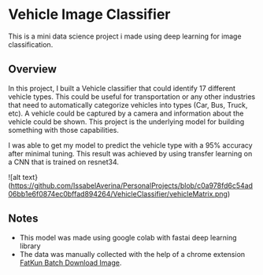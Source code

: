 # Vehicle Image Classifier
This is a mini data science project i made using deep learning for image classification.

## Overview
In this project, I built a Vehicle classifier that could identify 17 different vehicle types. This could be useful for transportation or any other industries that need to automatically categorize vehicles into types (Car, Bus, Truck, etc).
A vehicle could be captured by a camera and information about the vehicle could be shown. This project is the underlying model for building something with those capabilities. 

I was able to get my model to predict the vehicle type with a 95% accuracy after minimal tuning. This result was achieved by using transfer learning on a CNN that is trained on resnet34. 

![alt text}(https://github.com/IssabelAverina/PersonalProjects/blob/c0a978fd6c54ad06bb1e6f0874ec0bffad894264/VehicleClassifier/vehicleMatrix.png)

## Notes
- This model was made using google colab with fastai deep learning library
- The data was manually collected with the help of a chrome extension [FatKun Batch Download Image](https://chrome.google.com/webstore/detail/fatkun-batch-download-ima/nnjjahlikiabnchcpehcpkdeckfgnohf?hl=en). 

